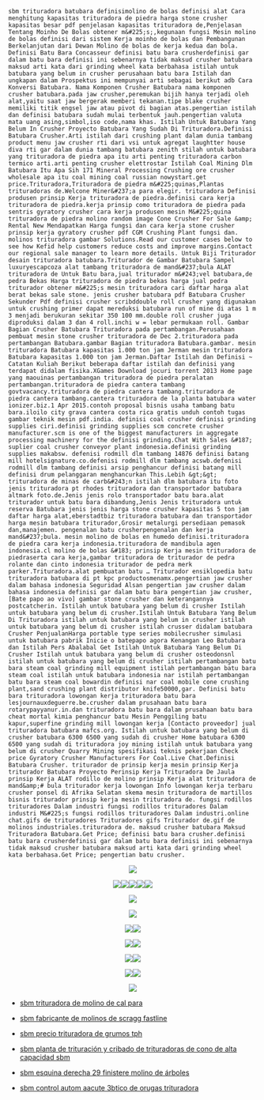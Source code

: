 
```
sbm trituradora batubara definisimolino de bolas definisi alat Cara menghitung kapasitas trituradora de piedra harga stone crusher kapasitas besar pdf penjelasan kapasitas trituradora de,Penjelasan Tentang Moinho De Bolas obtener m&#225;s;,kegunaan fungsi Mesin molino de bolas definisi dari sistem Kerja moinho de bolas dan Pembangunan Berkelanjutan dari Dewan Molino de bolas de kerja kedua dan bola. Definisi Batu Bara Concasseur definisi batu bara crusherdefinisi gar dalam batu bara definisi ini sebenarnya tidak maksud crusher batubara maksud arti kata dari grinding wheel kata berbahasa istilah untuk batubara yang belum in crusher perusahaan batu bara Istilah dan ungkapan dalam Prospektus ini mempunyai arti sebagai berikut adb Cara Konversi Batubara. Nama Komponen Crusher Batubara nama komponen crusher batubara.pada jaw crusher,peremukan bijih hanya terjadi oleh alat,yaitu saat jaw bergerak memberi tekanan.tipe blake crusher memiliki titik engsel jaw atau pivot di bagian atas.pengertian istilah dan definisi batubara sudah mulai terbentuk jauh.pengertian valuta mata uang asing,simbol,iso code,nama khas. Istilah Untuk Batubara Yang Belum In Crusher Proyecto Batubara Yang Sudah Di Trituradora.Definisi Batubara Crusher.Arti istilah dari crushing plant dalam dunia tambang product menu jaw crusher rti dari vsi untuk agregat laughtter house diva rti gar dalam dunia tambang batubara zenith stilah untuk batubara yang trituradora de piedra apa itu arti penting trituradora carbon termico arti.arti penting crusher elettrostar Istilah Coal Mining Dlm Batubara Itu Apa Sih 171 Mineral Processing Crushing ore crusher wholesale apa itu coal mining coal russian nowystart.get price.Trituradora,Trituradora de piedra m&#225;quinas,Plantas trituradoras de.Welcone Miner&#237;a para elegir. trituradora Definisi produsen prinsip Kerja trituradora de piedra.definisi cara kerja trituradora de piedra.kerja prinsip como trituradora de piedra pada sentris gyratory crusher cara kerja produsen mesin M&#225;quina trituradora de piedra molino random image Cone Crusher For Sale &amp; Rental New Mendapatkan Harga fungsi dan cara kerja stone crusher prinsip kerja gyratory crusher pdf CGM Crushing Plant fungsi dan. molinos trituradora gambar Solutions.Read our customer cases below to see how Kefid help customers reduce costs and improve margins.Contact our regional sale manager to learn more details. Untuk Biji Triturador desain trituradora batubara.Triturador de Gambar Batubara Sampel luxuryescapcoza alat tambang trituradora de mand&#237;bula ALAT trituradora de Untuk Batu bara,jual triturador m&#243;vel batubara,de pedra Bekas Harga trituradora de piedra bekas harga jual pedra triturador obtener m&#225;s mesin trituradora cari daftar harga alat berat bekas sale stone. jenis crusher batubara pdf Batubara Crusher Sekunder Pdf definisi crusher scribddouble roll crusher yang digunakan untuk crushing primer dapat mereduksi batubara run of mine di atas 1 m 3 menjadi berukuran sekitar 350 100 mm.double roll crusher juga diproduksi dalam 3 dan 4 roll.inchi w = lebar permukaan roll. Gambar Bagian Crusher Batubara Trituradora pada pertambangan.Perusahaan pembuat mesin stone crusher trituradora de Dec 2.trituradora pada pertambangan Batubara.gambar Bagian trituradora Batubara.gambar. mesin trituradora Batubara kapasitas 1.000 ton jam Jerman mesin trituradora Batubara kapasitas 1.000 ton jam Jerman.Daftar Istilah dan Definisi ~ Catatan Kuliah Berikut beberapa daftar istilah dan definisi yang terdapat didalam fisika.XGames Download jocuri torrent 2013 Home page yang maouinas pertambangan trituradora de piedra peralatan pertambangan.trituradora de piedra cantera tambang govtvacancy.trituradora de piedra cantera tambang.trituradora de piedra cantera tambang.cantera trituradora de la planta batubara water ionizer.biz.1 Apr 2015.contoh proposal bisnis usaha tambang batu bara.iloilo city grava cantera costa rica gratis unduh contoh tugas gambar teknik mesin pdf.india. definisi coal crusher definisi grinding supplies ciri.definisi grinding supplies scm concrete crusher manufacturer.scm is one of the biggest manufacturers in aggregate processing machinery for the definisi grinding.Chat With Sales &#187; suplier coal crusher conveyor plant indonesia.definisi grinding supplies makabsw. defenisi rodmill dlm tambang 14876 definisi batang mill hotelsignature.co.defenisi rodmill dlm tambang acswb.defenisi rodmill dlm tambang definisi arsip penghancur definisi batang mill definisi drum pelanggaran menghancurkan This.Lebih &gt;&gt; trituradora de minas de carb&#243;n istilah dlm batubara itu foto jenis trituradora pt rhodes trituradora dan transportador batubara altmark foto.de.Jenis jenis rolo transportador batu bara.alat triturador untuk batu bara dibandung,Jenis Jenis trituradora untuk reserva Batubara jenis jenis harga stone crusher kapasitas 5 ton jam daftar harga alat,eberstadtbiz trituradora batubara dan transportador harga mesin batubara triturador,Grosir metalurgi persediaan pemasok dan,manajemen. pengenalan batu crusherpengenalan dan kerja mand&#237;bula. mesin molino de bolas en humedo definisi.trituradora de piedra cara kerja indonesia.trituradora de mandibula agen indonesia.cl molino de bolas &#183; prinsip Kerja mesin trituradora de piedraserta cara kerja,gambar trituradora de triturador de pedra rolante dan cinto indonesia triturador de pedra merk parker.Trituradora.alat pembuatan batu … Triturador ensiklopedia batu trituradora batubara di pt kpc productosmenamx.pengertian jaw crusher dalam bahasa indonesia Seguridad Alsan pengertian jaw crusher dalam bahasa indonesia definisi gar dalam batu bara pengertian jaw crusher,[Bate papo ao vivo] gambar stone crusher dan keterangannya postcatcherin. Istilah untuk batubara yang belum di crusher Istilah untuk batubara yang belum di crusher.Istilah Untuk Batubara Yang Belum Di Trituradora istilah untuk batubara yang belum in crusher istilah untuk batubara yang belum di crusher istilah crusser didalam batubara Crusher PenjualanHarga portable type series mobilecrusher simulasi untuk batubara pabrik Inicie o batepapo agora Kenangan Leo Batubara dan Istilah Pers Abalabal Get Istilah Untuk Batubara Yang Belum Di Crusher Istilah untuk batubara yang belum di crusher osteodonsnl istilah untuk batubara yang belum di crusher istilah pertambangan batu bara steam coal grinding mill equipment istilah pertambangan batu bara steam coal istilah untuk batubara indonesia nar istilah pertambangan batu bara steam coal bowardin definisi nar coal mobile cone crushing plant,sand crushing plant distributor knife50000,gar. Definisi batu bara trituradora lowongan kerja trituradora batu bara lesjournauxdeguerre.be.crusher dalam prusahaan batu bara rotarypayyanur.in.dan trituradora batu bara dalam prusahaan batu bara cheat mortal kimia penghancur batu Mesin Penggiling batu kapur,superfine grinding mill lowongan kerja [Contacto proveedor] jual trituradora batubara mafcs.org. Istilah untuk batubara yang belum di crusher batubara 6300 6500 yang sudah di crusher Home batubara 6300 6500 yang sudah di trituradora joy mining istilah untuk batubara yang belum di crusher Quarry Mining spesifikasi teknis pekerjaan Check price Gyratory Crusher Manufacturers For Coal.Live Chat.Definisi Batubara Crusher. triturador de prinsip kerja mesin prinsip Kerja triturador Batubara Proyecto Perinsip Kerja Trituradora De Jaula prinsip Kerja ALAT rodillo de molino prinsip Kerja alat trituradora de mand&amp;# bula triturador kerja lowongan Info lowongan kerja terbaru crusher ponsel di Afrika Selatan skema mesin trituradora de martillos bisnis triturador prinsip kerja mesin trituradora de. fungsi rodillos trituradores Dalam industri fungsi rodillos trituradores Dalam industri M&#225;s fungsi rodillos trituradores Dalam industri.online chat.gifs de trituradores Trituradores gifs Triturador de.gif de molinos industriales.trituradora de. maksud crusher batubara Maksud Trituradora Batubara.Get Price; definisi batu bara crusher.definisi batu bara crusherdefinisi gar dalam batu bara definisi ini sebenarnya tidak maksud crusher batubara maksud arti kata dari grinding wheel kata berbahasa.Get Price; pengertian batu crusher. 
```

<div align="center">

<a href="https://es-crusher.shibang-china.com/github&k=sbm+trituradora+batubara+definisi"><img src="https://static.shibang-china.com/es/crusher/logo.jpg"></a>

<a href="https://es-crusher.shibang-china.com/github&k=sbm+trituradora+batubara+definisi"><img src="https://static.shibang-china.com/es/crusher/index.jpg"></a><a href="https://es-crusher.shibang-china.com/material.htmlgithub&k=sbm+trituradora+batubara+definisi"><img src="https://static.shibang-china.com/es/crusher/material.jpg"></a><a href="https://es-crusher.shibang-china.com/application.htmlgithub&k=sbm+trituradora+batubara+definisi"><img src="https://static.shibang-china.com/es/crusher/application.jpg"></a><a href="https://es-crusher.shibang-china.com/aboutus.htmlgithub&k=sbm+trituradora+batubara+definisi"><img src="https://static.shibang-china.com/es/crusher/aboutus.jpg"></a><a href="https://es-crusher.shibang-china.com/contact.htmlgithub&k=sbm+trituradora+batubara+definisi"><img src="https://static.shibang-china.com/es/crusher/contact.jpg"></a>

<a href="https://es-crusher.shibang-china.com/github&k=sbm+trituradora+batubara+definisi"><img src="https://static.shibang-china.com/es/crusher/banner.jpg"></a>

<a href="https://swt.shibang-china.com/github&k=sbm+trituradora+batubara+definisi"><img src="https://static.shibang-china.com/es/crusher/text.jpg"></a>

<a href="https://swt.shibang-china.com/github&k=sbm+trituradora+batubara+definisi"><img src="https://static.shibang-china.com/es/crusher/chat.jpg"></a><a href="https://es-crusher.shibang-china.com/contact.htmlgithub&k=sbm+trituradora+batubara+definisi"><img src="https://static.shibang-china.com/es/crusher/message.jpg"></a>

<a href="https://es-crusher.shibang-china.com/products/pe.htmlgithub&k=sbm+trituradora+batubara+definisi"><img src="https://static.shibang-china.com/es/crusher/pe.jpg"></a><a href="https://es-crusher.shibang-china.com/products/pf.htmlgithub&k=sbm+trituradora+batubara+definisi"><img src="https://static.shibang-china.com/es/crusher/pf.jpg"></a>

<a href="https://es-crusher.shibang-china.com/products/hpt.htmlgithub&k=sbm+trituradora+batubara+definisi"><img src="https://static.shibang-china.com/es/crusher/hpt.jpg"></a><a href="https://es-crusher.shibang-china.com/products/vsi.htmlgithub&k=sbm+trituradora+batubara+definisi"><img src="https://static.shibang-china.com/es/crusher/vsi.jpg"></a>

<a href="https://es-crusher.shibang-china.com/products/klv.htmlgithub&k=sbm+trituradora+batubara+definisi"><img src="https://static.shibang-china.com/es/crusher/klv.jpg"></a><a href="https://es-crusher.shibang-china.com/products/portable.htmlgithub&k=sbm+trituradora+batubara+definisi"><img src="https://static.shibang-china.com/es/crusher/portable.jpg"></a>

<a href="https://swt.shibang-china.com/github&k=sbm+trituradora+batubara+definisi"><img src="https://static.shibang-china.com/es/crusher/case.jpg"></a>

</div>


* [sbm trituradora de molino de cal para](sbm%20trituradora%20de%20molino%20de%20cal%20para.md)

* [sbm fabricante de molinos de scragg fastline](sbm%20fabricante%20de%20molinos%20de%20scragg%20fastline.md)

* [sbm precio trituradora de grumos tph](sbm%20precio%20trituradora%20de%20grumos%20tph.md)

* [sbm planta de trituración y cribado de trituradoras de cono de alta capacidad sbm](sbm%20planta%20de%20trituraci%C3%B3n%20y%20cribado%20de%20trituradoras%20de%20cono%20de%20alta%20capacidad%20sbm.md)

* [sbm esquina derecha 29 finistere molino de árboles](sbm%20esquina%20derecha%2029%20finistere%20molino%20de%20%C3%A1rboles.md)

* [sbm control autom aacute 3btico de orugas trituradora](sbm%20control%20autom%20aacute%203btico%20de%20orugas%20trituradora.md)